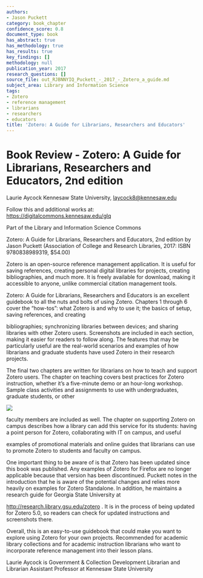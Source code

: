 ```yaml
---
authors:
- Jason Puckett
category: book_chapter
confidence_score: 0.8
document_type: book
has_abstract: true
has_methodology: true
has_results: true
key_findings: []
methodology: null
publication_year: 2017
research_questions: []
source_file: out_RJBNNYIQ_Puckett_-_2017_-_Zotero_a_guide.md
subject_area: Library and Information Science
tags:
- Zotero
- reference management
- librarians
- researchers
- educators
title: 'Zotero: A Guide for Librarians, Researchers and Educators'
---
```


# Book Review - Zotero: A Guide for Librarians, Researchers and Educators, 2nd edition

Laurie Aycock Kennesaw State University, laycock8@kennesaw.edu

Follow this and additional works at: https://digitalcommons.kennesaw.edu/glq

Part of the Library and Information Science Commons

Zotero: A Guide for Librarians, Researchers and Educators, 2nd edition by Jason Puckett (Association of College and Research Libraries, 2017: ISBN 9780838989319, \$54.00)

Zotero is an open-source reference management application. It is useful for saving references, creating personal digital libraries for projects, creating bibliographies, and much more. It is freely available for download, making it accessible to anyone, unlike commercial citation management tools.

Zotero: A Guide for Librarians, Researchers and Educators is an excellent guidebook to all the nuts and bolts of using Zotero. Chapters 1 through 6 cover the “how-tos”: what Zotero is and why to use it; the basics of setup, saving references, and creating

bibliographies; synchronizing libraries between devices; and sharing libraries with other Zotero users. Screenshots are included in each section, making it easier for readers to follow along. The features that may be particularly useful are the real-world scenarios and examples of how librarians and graduate students have used Zotero in their research projects.

The final two chapters are written for librarians on how to teach and support Zotero users. The chapter on teaching covers best practices for Zotero instruction, whether it’s a five-minute demo or an hour-long workshop. Sample class activities and assignments to use with undergraduates, graduate students, or other

![](img/6eb0949fffb72b5b1c30a1f948739ca0393b8b7d183371c06389a0e58fda66ab.jpg)

faculty members are included as well. The chapter on supporting Zotero on campus describes how a library can add this service for its students: having a point person for Zotero, collaborating with IT on campus, and useful

examples of promotional materials and online guides that librarians can use to promote Zotero to students and faculty on campus.

One important thing to be aware of is that Zotero has been updated since this book was published. Any examples of Zotero for Firefox are no longer applicable because that version has been discontinued. Puckett notes in the introduction that he is aware of the potential changes and relies more heavily on examples for Zotero Standalone. In addition, he maintains a research guide for Georgia State University at

http://research.library.gsu.edu/zotero . It is in the process of being updated for Zotero 5.0, so readers can check for updated instructions and screenshots there.

Overall, this is an easy-to-use guidebook that could make you want to explore using Zotero for your own projects. Recommended for academic library collections and for academic instruction librarians who want to incorporate reference management into their lesson plans.

Laurie Aycock is Government & Collection Development Librarian and Librarian Assistant Professor at Kennesaw State University